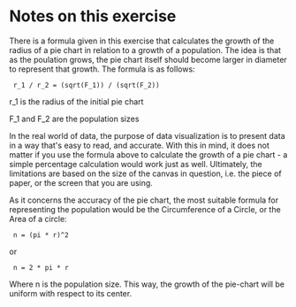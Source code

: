 # Notes on this exercise

There is a formula given in this exercise that calculates the growth of the radius of a pie chart in relation to a growth of a population. The idea is that as the
poulation grows, the pie chart itself should become larger in diameter to represent that growth. The formula is as follows:

` r_1 / r_2 = (sqrt(F_1)) / (sqrt(F_2))`

r_1 is the radius of the initial pie chart

F_1 and F_2 are the population sizes

In the real world of data, the purpose of data visualization is to present data in a way that's easy to read, and accurate. With this in mind, it does not matter if you
use the formula above to calculate the growth of a pie chart - a simple percentage calculation would work just as well. Ultimately, the limitations are based on the
size of the canvas in question, i.e. the piece of paper, or the screen that you are using. 

As it concerns the accuracy of the pie chart, the most suitable formula for representing the population would be the Circumference of a Circle, or the Area of a circle:

` n = (pi * r)^2`

or

` n = 2 * pi * r`

Where n is the population size. This way, the growth of the pie-chart will be uniform with respect to its center.
